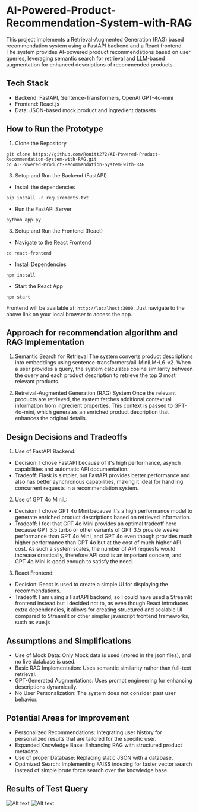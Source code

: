 # AI-Powered-Product-Recommendation-System-with-RAG
This project implements a Retrieval-Augmented Generation (RAG) based recommendation system using a FastAPI backend and a React frontend. The system provides AI-powered product recommendations based on user queries, leveraging semantic search for retrieval and LLM-based augmentation for enhanced descriptions of recommended products.

## Tech Stack
- Backend: FastAPI, Sentence-Transformers, OpenAI GPT-4o-mini
- Frontend: React.js
- Data: JSON-based mock product and ingredient datasets

## How to Run the Prototype
1. Clone the Repository
```
git clone https://github.com/Ronitt272/AI-Powered-Product-Recommendation-System-with-RAG.git
cd AI-Powered-Product-Recommendation-System-with-RAG
```
3. Setup and Run the Backend (FastAPI)
- Install the dependencies
```
pip install -r requirements.txt
```
- Run the FastAPI Server
```
python app.py
```
3. Setup and Run the Frontend (React)
- Navigate to the React Frontend
```
cd react-frontend
```

- Install Dependencies
```
npm install
```

- Start the React App
```
npm start
```

Frontend will be available at: `http://localhost:3000`. Just navigate to the above link on your local browser to access the app.

## Approach for recommendation algorithm and RAG Implementation

1. Semantic Search for Retrieval 
The system converts product descriptions into embeddings using sentence-transformers/all-MiniLM-L6-v2. When a user provides a query, the system calculates cosine similarity between the query and each product description to retrieve the top 3 most relevant products.

2. Retreival-Augmented Generation (RAG) System
Once the relevant products are retrieved, the system fetches additional contextual information from ingredient properties. This context is passed to GPT-4o-mini, which generates an enriched product description that enhances the original details.

## Design Decisions and Tradeoffs
1. Use of FastAPI Backend:
- Decision: I chose FastAPI because of it's high performance, asynch capabilities and automatic API documentation.
- Tradeoff: Flask is simpler, but FastAPI provides better performance and also has better aynchronous capabilities, making it ideal for handling concurrent requests in a recommendation system.

2. Use of GPT 4o MiniL:
- Decision: I chose GPT 4o Mini because it's a high performance model to generate enriched product descriptions based on retrieved information.
- Tradeoff: I feel that GPT 4o Mini provides an optimal tradeoff here because GPT 3.5 turbo or other variants of GPT 3.5 provide weaker performance than GPT 4o Mini, and GPT 4o even though provides much higher performance than GPT 4o but at the cost of much higher API cost. As such a system scales, the number of API requests would increase drastically, therefore API cost is an important concern, and GPT 4o Mini is good enough to satisfy the need.

3. React Frontend:
- Decision: React is used to create a simple UI for displaying the recommendations.
- Tradeoff: I am using a FastAPI backend, so I could have used a Streamlit frontend instead but I decided not to, as even though React introduces extra dependencies, it allows for creating structured and scalable UI compared to Streamlit or other simpler javascript frontend frameworks, such as vue.js 

## Assumptions and Simplifications
- Use of Mock Data: Only Mock data is used (stored in the json files), and no live database is used.
- Basic RAG Implementation: Uses semantic similarity rather than full-text retrieval.
- GPT-Generated Augmentations: Uses prompt engineering for enhancing descriptions dynamically.
- No User Personalization: The system does not consider past user behavior.

## Potential Areas for Improvement
 - Personalized Recommendations: Integrating user history for personalized results that are tailored for the specific user.
 - Expanded Knowledge Base: Enhancing RAG with structured product metadata.
 - Use of proper Database: Replacing static JSON with a database.
 - Optimized Search: Implementing FAISS indexing for faster vector search instead of simple brute force search over the knowledge base.

## Results of Test Query

![Alt text](images/my-image.png)
![Alt text](images/my-image.png)

